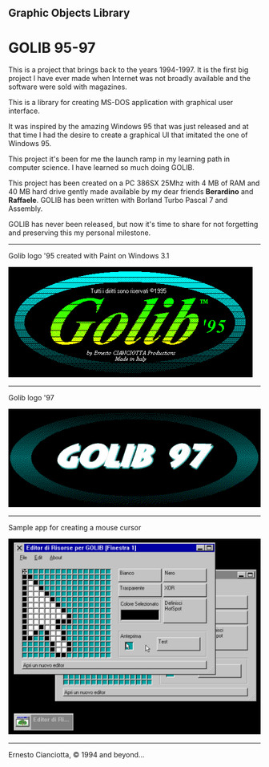 ## Graphic Objects Library
# GOLIB 95-97

This is a project that brings back to the years 1994-1997. It is the first big project I have ever made when Internet was not broadly available and the software were sold with magazines.

This is a library for creating MS-DOS application with graphical user interface.

It was inspired by the amazing Windows 95 that was just released and at that time I had the desire to create a graphical UI that imitated the one of Windows 95.

This project it's been for me the launch ramp in my learning path in computer science. I have learned so much doing GOLIB.

This project has been created on a PC 386SX 25Mhz with 4 MB of RAM and 40 MB hard drive gently made available by my dear friends **Berardino** and **Raffaele**. GOLIB has been written with Borland Turbo Pascal 7 and Assembly.

GOLIB has never been released, but now it's time to share for not forgetting and preserving this my personal milestone.

---
Golib logo '95 created with Paint on Windows 3.1

![Golib logo '95 created with Paint on Windows 3.1](https://raw.githubusercontent.com/ernstc/Golib/main/images/GOLIB8TM.png)

---
Golib logo '97

![Golib logo '97](https://raw.githubusercontent.com/ernstc/Golib/main/images/Golib97.png)

---
Sample app for creating a mouse cursor

![Resource Editor](https://raw.githubusercontent.com/ernstc/Golib/main/images/screen1.png)

---
Ernesto Cianciotta, © 1994 and beyond...
